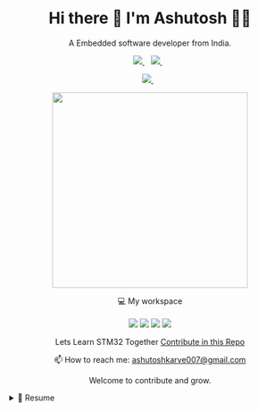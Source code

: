 

<h1 align='center'>
  Hi there 👋 I'm Ashutosh 👨‍💻
</h1>

<p align='center'>
  A Embedded software developer from India.
</p>



<p align='center'>
  
  <a href="https://www.linkedin.com/in/ashutoshkarve/">
    <img src="https://img.shields.io/badge/linkedin-%230077B5.svg?&style=for-the-badge&logo=linkedin&logoColor=white" />
  </a>&nbsp;&nbsp;
  <a href="https://instagram.com/ashutosh_karve_1998">
    <img src="https://img.shields.io/badge/instagram-%23E4405F.svg?&style=for-the-badge&logo=instagram&logoColor=white" />        
  </a>&nbsp;&nbsp;

</p>

<p align='center'>
  <a href="https://www.youtube.com/channel/UCG3aTa1NITAaUktrl-B-0tQ">
    <img src="https://img.shields.io/badge/YouTube-FF0000?style=for-the-badge&logo=youtube&logoColor=white" />        
  </a>&nbsp;&nbsp;
</p>

<p align='center'>
  <a href="#"><img src="https://github-readme-stats.vercel.app/api?username=Ashutoshkarve007&show_icons=true&count_private=true&theme=dark" width="350"></a>
</p>

<p align='center'>
  💻 My workspace<br/><br/>
  <img src="https://img.shields.io/badge/windows-%230078D6.svg?&style=for-the-badge&logo=windows&logoColor=white" />
  <img src="https://img.shields.io/badge/intel-core%20i5%2010th-%230071C5.svg?&style=for-the-badge&logo=intel&logoColor=white" />
  <img src="https://img.shields.io/badge/RAM-16GB-%230071C5.svg?&style=for-the-badge&logoColor=white" />
  <img src="https://img.shields.io/badge/nvidia-gtx%201650-%2376B900.svg?&style=for-the-badge&logo=nvidia&logoColor=white" />
</p>

<p align='center'>
  Lets Learn STM32 Together <a href='https://stars.github.com/nominate/](https://github.com/Ashutoshkarve007/STM32_Learning)'>Contribute in this Repo </a>
</p>

<!-- <details align='center'>
  <summary>:zap: My workspace specs</summary>
</details>-->

<p align='center'>
  📫 How to reach me: <a href='ashutoshkarve007@gmail.com'>ashutoshkarve007@gmail.com</a>
</p>
<p align='center'>
  Welcome to contribute and grow.
</p>

<details>
  <summary>📃 Resume</summary>


## Education

- 📖 **Education**\
📆 2017 - 2021\
📍 **Electronics and Telecommunication** - Jspm NTC Pune, INDIA

## Experience

<img align="right" src="[https://img.shields.io/badge/Xamarin%20Forms-3498DB?logo=xamarin&logoColor=white](https://e7.pngegg.com/pngimages/526/258/png-clipart-batch-file-computer-icons-computer-file-ms-dos-cmd-icon-electronics-commandline-interface.png)" />

- 👨‍💻 **Embedded Software**\
📆 2021 - moment\
📍 **QuroLabs** - Narhe Pune, INDIA
  
<img align="right" src="https://img.shields.io/badge/Xamarin%20Forms-3498DB?logo=xamarin&logoColor=white" />
